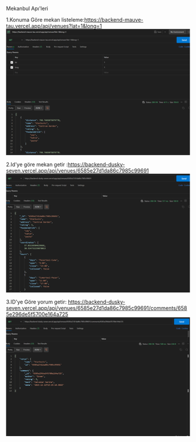 Mekanbul Apı'leri

1.Konuma Göre mekan listeleme:https://backend-mauve-tau.vercel.app/api/venues?lat=1&long=1
![Screenshot](uzunluğagörepostman.png)

2.Id'ye göre mekan getir :https://backend-dusky-seven.vercel.app/api/venues/6585e27d1da86c7985c99691
![Screenshot](idpostman.png)

3.ID'ye Göre yorum getir: https://backend-dusky-seven.vercel.app/api/venues/6585e27d1da86c7985c99691/comments/6585e296de5f5700e164a725
![Screenshot](Id'yegorrcomments.png)
